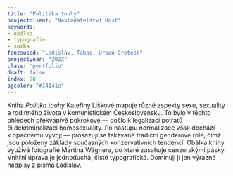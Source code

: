 ```yaml
---
title: "Politika touhy"
projectclient: "Nakladatelství Host"
keywords: 
- obálka
- typografie
- sazba
fontsused: "Ladislav, Tabac, Urban Grotesk"
projectyear: "2023"
class: "portfolio"
draft: false
index: 28
bgcolor: "#14141e"
---
```


Kniha *Politika touhy* Kateřiny Liškové mapuje různé aspekty sexu, sexuality a&nbsp;rodinného života v&nbsp;komunistickém Československu. To&nbsp;bylo v&nbsp;těchto ohledech překvapivě pokrokové&nbsp;— došlo k&nbsp;legalizaci potratů či&nbsp;dekriminalizaci homosexuality. Po&nbsp;nástupu normalizace však dochází k&nbsp;opačnému vývoji&nbsp;— prosazují se takzvané tradiční genderové role, čímž jsou položený základy současných konzervativních tendencí. Obálka knihy využivá fotografie Martina Wágnera, do&nbsp;které zasahuje cenzorskými pásky. Vnitřní úprava je jednoduchá, čistě typografická. Dominují jí jen výrazné nadpisy z&nbsp;písma Ladislav.